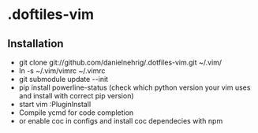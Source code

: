 # .doftiles-vim
## Installation
* git clone git://github.com/danielnehrig/.dotfiles-vim.git ~/.vim/
* ln -s ~/.vim/vimrc ~/.vimrc
* git submodule update --init
* pip install powerline-status (check which python version your vim uses and install with correct pip version)
* start vim :PluginInstall
* Compile ycmd for code completion
* or enable coc in configs and install coc dependecies with npm

